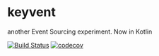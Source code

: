 # keyvent
another Event Sourcing experiment. Now in  Kotlin

[![Build Status](https://travis-ci.org/rodolfodpk/keyvent.svg?branch=kotlin-gson)](https://travis-ci.org/rodolfodpk/keyvent)
[![codecov](https://codecov.io/gh/rodolfodpk/keyvent/branch/kotlin-gson/graph/badge.svg)](https://codecov.io/gh/rodolfodpk/keyvent)


